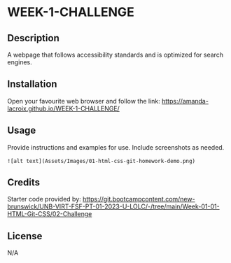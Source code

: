 # WEEK-1-CHALLENGE

## Description

A webpage that follows accessibility standards and is optimized for search engines. 

## Installation

Open your favourite web browser and follow the link: https://amanda-lacroix.github.io/WEEK-1-CHALLENGE/

## Usage

Provide instructions and examples for use. Include screenshots as needed.


    ![alt text](Assets/Images/01-html-css-git-homework-demo.png)


## Credits

Starter code provided by: https://git.bootcampcontent.com/new-brunswick/UNB-VIRT-FSF-PT-01-2023-U-LOLC/-/tree/main/Week-01-01-HTML-Git-CSS/02-Challenge



## License

N/A
